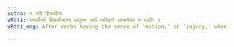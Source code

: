 ```yaml
---
sutra: न गति हिंसार्थेभ्यः
vRtti: गत्यर्थेभ्यो हिंसार्थेभ्यश्च धातुभ्यः कर्म व्यतिहारे आत्मनेपदं न भवति ॥
vRtti_eng: After verbs having the sense of 'motion,' or 'injury,' when expressing interchange of action, the _Atmanepada_ affixes are not used.

---
```

